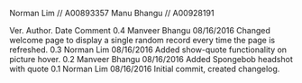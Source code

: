Norman Lim   // A00893357
Manu Bhangu  // A00928191


Ver.	Author. 		Date		Comment
0.4		Manveer Bhangu	08/16/2016	Changed welcome page to display a single random record every time the page is refreshed.
0.3		Norman Lim		08/16/2016	Added show-quote functionality on picture hover.
0.2		Manveer Bhangu	08/16/2016	Added Spongebob headshot with quote
0.1		Norman Lim		08/16/2016	Initial commit, created changelog. 


